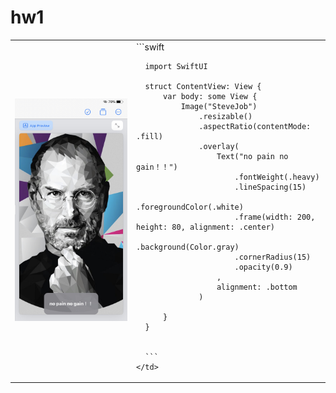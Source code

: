 <h1>hw1</h1>
<table>
  <tr>
    <td>
      <img src="https://raw.githubusercontent.com/ctwoc111/YZU_SwiftUI_1101406/main/stevejob_hw1.png">
    </td>
    <td>
      ```swift
      
      import SwiftUI

      struct ContentView: View {
          var body: some View {
              Image("SteveJob")
                  .resizable()
                  .aspectRatio(contentMode: .fill)
                  .overlay(
                      Text("no pain no gain！！")
                          .fontWeight(.heavy)
                          .lineSpacing(15)
                          .foregroundColor(.white)
                          .frame(width: 200, height: 80, alignment: .center)
                          .background(Color.gray)
                          .cornerRadius(15)
                          .opacity(0.9)
                      ,
                      alignment: .bottom
                  )
              
          }
      }

      
      ```
    </td>
  </tr>
</table>
